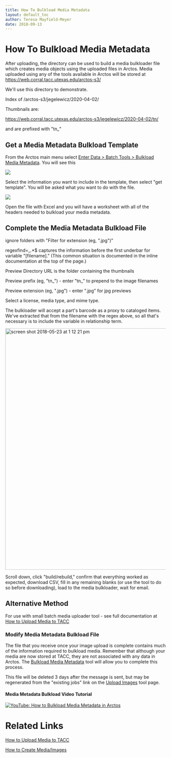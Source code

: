```yaml
---
title: How To Bulkload Media Metadata
layout: default_toc
author: Teresa Mayfield-Meyer
date: 2018-09-13
---
```



# How To Bulkload Media Metadata

After uploading, the directory can be used to build a media bulkloader file which creates media objects using the uploaded files in Arctos. Media uploaded using any of the tools available in Arctos will be stored at https://web.corral.tacc.utexas.edu/arctos-s3/

We'll use this directory to demonstrate.

Index of /arctos-s3/jegelewicz/2020-04-02/

Thumbnails are:

https://web.corral.tacc.utexas.edu/arctos-s3/jegelewicz/2020-04-02/tn/

and are prefixed with "tn_"

## Get a Media Metadata Bulkload Template

From the Arctos main menu select [Enter Data > Batch Tools > Bulkload Media Metadata](https://arctos.database.museum/tools/BulkloadMedia.cfm). You will see this

![](https://raw.githubusercontent.com/ArctosDB/documentation-wiki/gh-pages/tutorial_images/media/Media_Metadata_Bulkload_Tool_Page.jpg)

Select the information you want to include in the template, then select "get template". You will be asked what you want to do with the file.

![](https://raw.githubusercontent.com/ArctosDB/documentation-wiki/gh-pages/tutorial_images/media/Media_Metadata_Bulkload_Template_Create.jpg)

Open the file with Excel and you will have a worksheet with all of the headers needed to bulkload your media metadata.

## Complete the Media Metadata Bulkload File


ignore folders with "Filter for extension (eg, ".jpg")"

regexfind=_.*$ captures the information before the first underbar for variable "[filename]." (This common situation is documented in the inline documentation at the top of the page.)

Preview Directory URL is the folder containing the thumbnails

Preview prefix (eg, "tn_") - enter "tn_" to prepend to the image filenames

Preview extension (eg, ".jpg") - enter ".jpg" for jpg previews

Select a license, media type, and mime type.

The bulkloader will accept a part's barcode as a proxy to cataloged items. We've extracted that from the filename with the regex above,
so all that's necessary is to include the variable in relationship term.

<img width="759" alt="screen shot 2018-05-23 at 1 12 21 pm"
src="https://user-images.githubusercontent.com/5720791/40448644-fc399ca0-5e8a-11e8-9cda-a32bda279b55.png">

Scroll down, click "build/rebuild," confirm that everything worked as expected, download CSV, fill in any remaining blanks (or use the
tool to do so before downloading), load to the media bulkloader, wait for email.

## Alternative Method ##

For use with small batch media uploader tool - see full documentation at [How to Upload Media to TACC](/how_to/How-to-Upload-Media-to-TACC)

### Modify Media Metadata Bulkload File

The file that you receive once your image upload is complete contains much of the information required to bulkload media.  Remember that although your media are now stored at TACC, they are not associated with any data in Arctos. The [Bulkload Media Metadata](http://arctos.database.museum/tools/BulkloadMedia.cfm) tool will allow you to complete this process.

This file will be deleted 3 days after the message is sent, but may be regenerated from the "existing jobs" link on the [Upload Images](http://arctos.database.museum/tools/uploadMedia.cfm) tool page. 

#### Media Metadata Bulkload Video Tutorial ####

[![YouTube: How to Bulkload Media Metadata in Arctos](https://raw.githubusercontent.com/ArctosDB/documentation-wiki/gh-pages/tutorial_images/How_to_Bulkload_Media_Metadata_in_Arctos_thumb.jpg)](https://www.youtube.com/watch?v=JkiRIH-JgYg)

# Related Links

[How to Upload Media to TACC](/how_to/How-to-Upload-Media-to-TACC)

[How to Create Media/Images](/how_to/How-to-Create-Media-Images)

